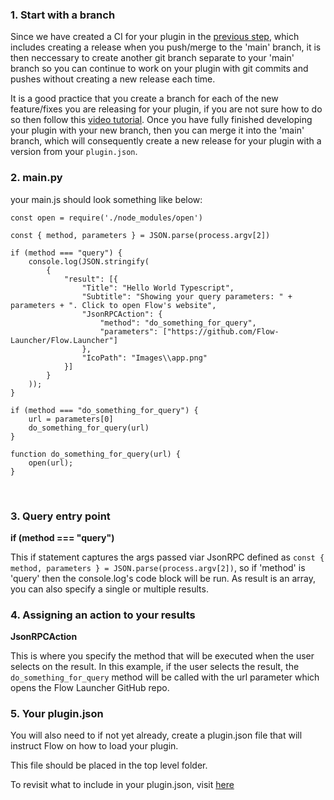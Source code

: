 ### 1. Start with a branch
Since we have created a CI for your plugin in the [previous step](https://flow-launcher.github.io/docs/#/py-setup-project), which includes creating a release when you push/merge to the 'main' branch, it is then neccessary to create another git branch separate to your 'main' branch so you can continue to work on your plugin with git commits and pushes without creating a new release each time.

It is a good practice that you create a branch for each of the new feature/fixes you are releasing for your plugin, if you are not sure how to do so then follow this [video tutorial](https://www.gitkraken.com/learn/git/problems/create-git-branch). Once you have fully finished developing your plugin with your new branch, then you can merge it into the 'main' branch, which will consequently create a new release for your plugin with a version from your `plugin.json`.

### 2. main.py
your main.js should look something like below:
```
const open = require('./node_modules/open')

const { method, parameters } = JSON.parse(process.argv[2])

if (method === "query") {
	console.log(JSON.stringify(
		{
			"result": [{
				"Title": "Hello World Typescript",
				"Subtitle": "Showing your query parameters: " + parameters + ". Click to open Flow's website",
				"JsonRPCAction": {
                    "method": "do_something_for_query",
                    "parameters": ["https://github.com/Flow-Launcher/Flow.Launcher"]
                },
				"IcoPath": "Images\\app.png"
			}]
		}
	));
}

if (method === "do_something_for_query") {
	url = parameters[0]
	do_something_for_query(url)
}

function do_something_for_query(url) {
	open(url);
}
```

<br/>

### 3. Query entry point 
**if (method === "query")**

This if statement captures the args passed viar JsonRPC defined as `const { method, parameters } = JSON.parse(process.argv[2])`, so if 'method' is 'query' then the console.log's code block will be run. As result is an array, you can also specify a single or multiple results.  

### 4. Assigning an action to your results  
**JsonRPCAction**

This is where you specify the method that will be executed when the user selects on the result.
In this example, if the user selects the result, the `do_something_for_query` method will be called with the url parameter which opens the Flow Launcher GitHub repo.

### 5. Your plugin.json

You will also need to if not yet already, create a plugin.json file that will instruct Flow on how to load your plugin.

This file should be placed in the top level folder.

To revisit what to include in your plugin.json, visit [here](https://flow-launcher.github.io/docs/#/plugin.json)
